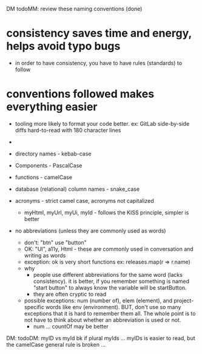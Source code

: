 DM todoMM: review these naming conventions (done)

# consistency saves time and energy, helps avoid typo bugs

- in order to have consistency, you have to have rules (standards) to follow

# conventions followed makes everything easier

- tooling more likely to format your code better. ex: GitLab side-by-side diffs hard-to-read with 180 character lines
-

- directory names - kebab-case
- Components - PascalCase
- functions - camelCase
- database (relational) column names - snake_case
- acronyms - strict camel case, acronyms not capitalized
  - myHtml, myUrl, myUi, myId - follows the KISS principle, simpler is better
- no abbreviations (unless they are commonly used as words)
  - don't: "btn" use "button"
  - OK: "UI", a11y, Html - these are commonly used in conversation and writing as words
  - exception: ok is very short functions ex: releases.map(r => r.name)
  - why
    - people use different abbreviations for the same word (lacks consistency). it is better, if you remember something is named "start button" to always know the variable will be startButton.
    - they are often cryptic to read
  - possible exceptions: num (number of), elem (element), and project-specific words like env (environment). BUT, don't use so many exceptions that it is hard to remember them all. The whole point is to not have to think about whether an abbreviation is used or not.
    - num ... countOf may be better

DM: todoDM: myID vs myId bk if plural myIds ... myIDs is easier to read, but the camelCase general rule is broken ...

